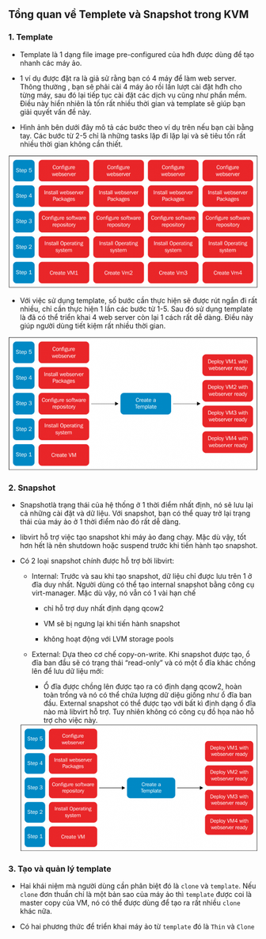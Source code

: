 ## Tổng quan về Templete và Snapshot trong KVM

### 1. Template

- Template là 1 dạng file image pre-configured của hđh được dùng để tạo nhanh các máy ảo.

- 1 ví dụ được đặt ra là giả sử rằng bạn có 4 máy để làm web server. Thông thường , bạn sẽ phải cài 4 máy ảo rồi lần lượt cài đặt hđh cho từng máy, sau đó lại tiếp tục cài đặt các dịch vụ cũng như phần mềm. Điều này hiển nhiên là tốn rất nhiều thời gian và template sẽ giúp bạn giải quyết vấn đề này.

- Hình ảnh bên dưới đây mô tả các bước theo ví dụ trên nếu bạn cài bằng tay. Các bước từ 2-5 chỉ là những tasks lặp đi lặp lại và sẽ tiêu tốn rất nhiều thời gian không cần thiết.

<img src="img/113.png">

- Với việc sử dụng template, số bước cần thực hiện sẽ được rút ngắn đi rất nhiều, chỉ cần thực hiện 1 lần các bước từ 1-5. Sau đó sử dụng template là đã có thể triển khai 4 web server còn lại 1 cách rất dễ dàng. Điều này giúp người dùng tiết kiệm rất nhiều thời gian.

<img src="img/114.png">

### 2. Snapshot

- Snapshotlà trạng thái của hệ thống ở 1 thời điểm nhất định, nó sẽ lưu lại cả những cài đặt và dữ liệu. Với snapshot, bạn có thể quay trở lại trạng thái của máy ảo ở 1 thời điểm nào đó rất dễ dàng.

- libvirt hỗ trợ việc tạo snapshot khi máy ảo đang chạy. Mặc dù vậy, tốt hơn hết là nên shutdown hoặc suspend trước khi tiến hành tạo snapshot.

- Có 2 loại snapshot chính được hỗ trợ bởi libvirt:

	- Internal: Trước và sau khi tạo snapshot, dữ liệu chỉ được lưu trên 1 ở đĩa duy nhất. Người dùng có thể tạo internal snapshot bằng công cụ virt-manager. Mặc dù vậy, nó vẫn có 1 vài hạn chế
	
		- chỉ hỗ trợ duy nhất định dạng qcow2
		
		- VM sẽ bị ngưng lại khi tiến hành snapshot
		
		- không hoạt động với LVM storage pools
	
	- External: Dựa theo cơ chế copy-on-write. Khi snapshot được tạo, ổ đĩa ban đầu sẽ có trạng thái “read-only” và có một ổ đĩa khác chồng lên để lưu dữ liệu mới:
	
		- Ổ đĩa được chồng lên được tạo ra có định dạng qcow2, hoàn toàn trống và nó có thể chứa lượng dữ diệu giống như ổ đĩa ban đầu. External snapshot có thể được tạo với bất kì định dạng ổ đĩa nào mà libvirt hỗ trợ. Tuy nhiên không có công cụ đồ họa nào hỗ trợ cho việc này.

	<img src="img/114.png">

### 3. Tạo và quản lý template

- Hai khái niệm mà người dùng cần phân biệt đó là `clone` và `template`. Nếu `clone` đơn thuần chỉ là một bản sao của máy ảo thì `template` được coi là master copy của VM, nó có thể được dùng để tạo ra rất nhiều `clone` khác nữa.

- Có hai phương thức để triển khai máy ảo từ `template` đó là `Thin` và `Clone`